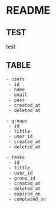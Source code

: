 # README

## TEST
test

## TABLE

```
- users
 - id
 - name
 - email
 - pass
 - created_at
 - deleted_at

- groups
 - id
 - tittle
 - user_id
 - created_at
 - deleted_at

- tasks
 - id
 - tittle
 - user_id
 - group_id
 - created_at
 - deleted_at
 - expired_on
 - completed_on
```
